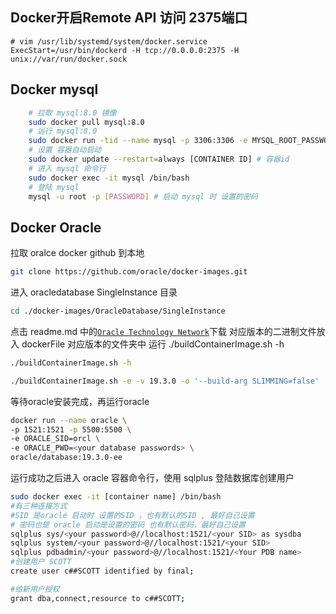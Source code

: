 ## Docker开启Remote API 访问 2375端口 
```vim
# vim /usr/lib/systemd/system/docker.service
ExecStart=/usr/bin/dockerd -H tcp://0.0.0.0:2375 -H unix://var/run/docker.sock
```

## Docker mysql
```bash
    # 拉取 mysql:8.0 镜像
    sudo docker pull mysql:8.0
    # 运行 mysql:8.0 
    sudo docker run -tid --name mysql -p 3306:3306 -e MYSQL_ROOT_PASSWORD = [PASSWORD]  mysql:8.0
    # 设置 容器自动启动
    sudo docker update --restart=always [CONTAINER ID] # 容器id
    # 进入 mysql 命令行
    sudo docker exec -it mysql /bin/bash
    # 登陆 mysql
    mysql -u root -p [PASSWORD] # 启动 mysql 时 设置的密码
```

## Docker Oracle
拉取 oralce docker github 到本地
```bash
git clone https://github.com/oracle/docker-images.git 
```
进入 oracledatabase SingleInstance 目录
```bash
cd ./docker-images/OracleDatabase/SingleInstance
```
点击 readme.md 中的[`Oracle Technology Network`](https://www.oracle.com/database/technologies/oracle-database-software-downloads.htmla)下载 对应版本的二进制文件放入 dockerFile 对应版本的文件夹中
运行 ./buildContainerImage.sh -h
```bash
./buildContainerImage.sh -h

./buildContainerImage.sh -e -v 19.3.0 -o '--build-arg SLIMMING=false'
```
等待oracle安装完成，再运行oracle
```bash
docker run --name oracle \
-p 1521:1521 -p 5500:5500 \
-e ORACLE_SID=orcl \
-e ORACLE_PWD=<your database passwords> \
oracle/database:19.3.0-ee
```
运行成功之后进入 oracle 容器命令行，使用 sqlplus 登陆数据库创建用户
```bash
sudo docker exec -it [container name] /bin/bash
#有三种连接方式
#SID 是oracle 启动时 设置的SID ，也有默认的SID , 最好自己设置
# 密码也是 oracle 启动是设置的密码 也有默认密码，最好自己设置
sqlplus sys/<your password>@//localhost:1521/<your SID> as sysdba
sqlplus system/<your password>@//localhost:1521/<your SID>
sqlplus pdbadmin/<your password>@//localhost:1521/<Your PDB name>
#创建用户 SCOTT
create user c##SCOTT identified by final;

#给新用户授权
grant dba,connect,resource to c##SCOTT;
```
